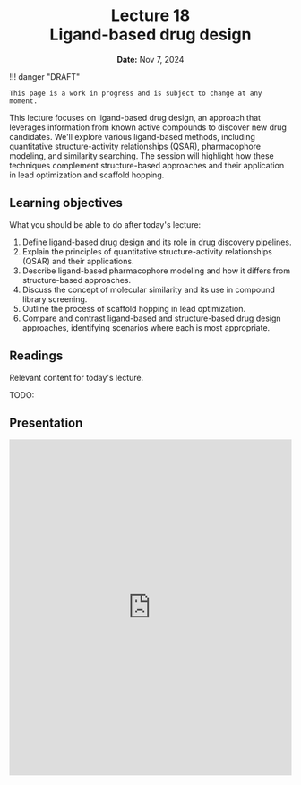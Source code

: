 <h1 align="center">
<b>Lecture 18</b><br>
Ligand-based drug design
</h1>
<p align="center">
<b>Date:</b> Nov 7, 2024
</p>

!!! danger "DRAFT"

    This page is a work in progress and is subject to change at any moment.

This lecture focuses on ligand-based drug design, an approach that leverages information from known active compounds to discover new drug candidates. We'll explore various ligand-based methods, including quantitative structure-activity relationships (QSAR), pharmacophore modeling, and similarity searching. The session will highlight how these techniques complement structure-based approaches and their application in lead optimization and scaffold hopping.

## Learning objectives

What you should be able to do after today's lecture:

1.  Define ligand-based drug design and its role in drug discovery pipelines.
2.  Explain the principles of quantitative structure-activity relationships (QSAR) and their applications.
3.  Describe ligand-based pharmacophore modeling and how it differs from structure-based approaches.
4.  Discuss the concept of molecular similarity and its use in compound library screening.
5.  Outline the process of scaffold hopping in lead optimization.
6.  Compare and contrast ligand-based and structure-based drug design approaches, identifying scenarios where each is most appropriate.

## Readings

Relevant content for today's lecture.

TODO:

## Presentation

<!-- -   **View:** [slides.com/aalexmmaldonado/biosc1540-l18](https://slides.com/aalexmmaldonado/biosc1540-l18) -->
<!-- -   **Live link:** [slides.com/d/uhBDP3A/live](https://slides.com/d/uhBDP3A/live) -->
<!-- -   **Download:** [biosc1540-l18.pdf](/lectures/10/biosc1540-l18.pdf) -->

<iframe src="https://slides.com/aalexmmaldonado/biosc1540-l18/embed?byline=hidden&share=hidden" width="100%" height="600" title="BIOSC 1540: Lecture 18" scrolling="no" frameborder="0" webkitallowfullscreen mozallowfullscreen allowfullscreen></iframe>
